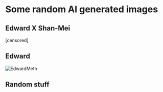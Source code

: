 # Some random AI generated images

## Edward X Shan-Mei
[censored]

## Edward
![EdwardMeth](https://github.com/GrimReaper2654/Notes/assets/80506189/f11ecf7e-ec1e-4be5-8c1a-c93938590f2c)

## Random stuff
